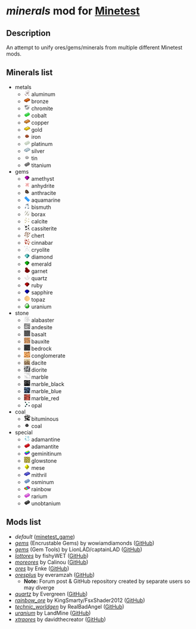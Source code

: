# ***minerals*** mod for [Minetest][]


## **Description**

An attempt to unify ores/gems/minerals from multiple different Minetest mods.


## **Minerals list**

- metals
  - ![](textures/minerals_aluminum_ore.png) aluminum
  - ![](textures/minerals_bronze_ingot.png) bronze
  - ![](textures/minerals_chromite_ore.png) chromite
  - ![](textures/minerals_cobalt_ingot.png) cobalt
  - ![](textures/minerals_copper_ingot.png) copper
  - ![](textures/minerals_gold_ingot.png) gold
  - ![](textures/minerals_iron_raw.png) iron
  - ![](textures/minerals_platinum_ingot.png) platinum
  - ![](textures/minerals_silver_ingot.png) silver
  - ![](textures/minerals_tin_raw.png) tin
  - ![](textures/minerals_titanium_ingot.png) titanium
- gems
  - ![](textures/minerals_amethyst_gem.png) amethyst
  - ![](textures/minerals_anhydrite_ore.png) anhydrite
  - ![](textures/minerals_anthracite_raw.png) anthracite
  - ![](textures/minerals_aquamarine_gem.png) aquamarine
  - ![](textures/minerals_bismuth_ore.png) bismuth
  - ![](textures/minerals_borax_ore.png) borax
  - ![](textures/minerals_calcite_ore.png) calcite
  - ![](textures/minerals_cassiterite_ore.png) cassiterite
  - ![](textures/minerals_chert_ore.png) chert
  - ![](textures/minerals_cinnabar_ore.png) cinnabar
  - ![](textures/minerals_cryolite_ore.png) cryolite
  - ![](textures/minerals_diamond_gem.png) diamond
  - ![](textures/minerals_emerald_gem.png) emerald
  - ![](textures/minerals_garnet_gem.png) garnet
  - ![](textures/minerals_quartz_gem.png) quartz
  - ![](textures/minerals_ruby_gem.png) ruby
  - ![](textures/minerals_sapphire_gem.png) sapphire
  - ![](textures/minerals_topaz_gem.png) topaz
  - ![](textures/minerals_uranium_gem.png) uranium
- stone
  - ![](textures/minerals_alabaster_ore.png) alabaster
  - ![](textures/minerals_andesite_ore.png) andesite
  - ![](textures/minerals_basalt_ore.png) basalt
  - ![](textures/minerals_bauxite_ore.png) bauxite
  - ![](textures/minerals_bedrock_ore.png) bedrock
  - ![](textures/minerals_conglomerate_ore.png) conglomerate
  - ![](textures/minerals_dacite_ore.png) dacite
  - ![](textures/minerals_diorite_ore.png) diorite
  - ![](textures/minerals_marble_block_polished.png) marble
  - ![](textures/minerals_marble_black_ore.png) marble_black
  - ![](textures/minerals_marble_blue_ore.png) marble_blue
  - ![](textures/minerals_marble_red_ore.png) marble_red
  - ![](textures/minerals_opal_ore.png) opal
- coal
  - ![](textures/minerals_bituminous_ore.png) bituminous
  - ![](textures/minerals_coal_raw.png) coal
- special
  - ![](textures/minerals_adamantine_ore.png) adamantine
  - ![](textures/minerals_adamantite_ingot.png) adamantite
  - ![](textures/minerals_geminitinum_ingot.png) geminitinum
  - ![](textures/minerals_glowstone_ore.png) glowstone
  - ![](textures/minerals_mese_gem.png) mese
  - ![](textures/minerals_mithril_ingot.png) mithril
  - ![](textures/minerals_osminum_ingot.png) osminum
  - ![](textures/minerals_rainbow_ingot.png) rainbow
  - ![](textures/minerals_rarium_ingot.png) rarium
  - ![](textures/minerals_unobtanium_ingot.png) unobtanium


## **Mods list**
* *default* ([minetest_game][])
* *[gems][gems_encrustable]* (Encrustable Gems) by wowiamdiamonds ([GitHub][gh.gems_encrustable])
* *[gems][gems_tools]* (Gem Tools) by LionLAD/captainLAD ([GitHub][gh.gems_tools])
* *[lottores][lott]* by fishyWET ([GitHub][gh.lott])
* *[moreores][]* by Calinou ([GitHub][gh.moreores])
* *[ores][]* by Enke ([GitHub][gh.ores])
* *[oresplus][oresplus]* by everamzah ([GitHub][gh.oresplus])
  * **Note:** Forum post & GitHub repository created by separate users so may diverge
* *[quartz][]* by Evergreen ([GitHub][gh.quartz])
* *[rainbow_ore][]* by KingSmarty/FsxShader2012 ([GitHub][gh.rainbow_ore])
* *[technic_worldgen][technic]* by RealBadAngel ([GitHub][gh.technic])
* *[uranium][]* by LandMine ([GitHub][gh.uranium])
* *[xtraores][]* by davidthecreator ([GitHub][gh.xtraores])


[Minetest]: http://www.minetest.net/

[gems_encrustable]: https://forum.minetest.net/viewtopic.php?t=2596
[gems_tools]: https://forum.minetest.net/viewtopic.php?t=4294
[lott]: https://forum.minetest.net/viewtopic.php?t=5578
[minetest_game]: https://github.com/minetest/minetest_game
[moreores]: https://forum.minetest.net/viewtopic.php?t=549
[ores]: http://forum.freeminer.org/threads/ores-mod-wip-0-8-ores.98/
[oresplus]: https://forum.minetest.net/viewtopic.php?t=13120
[quartz]: https://forum.minetest.net/viewtopic.php?t=5682
[rainbow_ore]: https://forum.minetest.net/viewtopic.php?t=13519
[technic]: https://forum.minetest.net/viewtopic.php?t=2538
[uranium]: https://forum.minetest.net/viewtopic.php?t=2234
[xtraores]: https://forum.minetest.net/viewtopic.php?t=12798

[gh.gems_encrustable]: https://github.com/wowiamdiamonds/gems
[gh.gems_tools]: https://github.com/captainLAD/gems
[gh.lott]: https://github.com/minetest-LOTR/Lord-of-the-Test
[gh.moreores]: https://github.com/minetest-mods/moreores
[gh.ores]: https://github.com/Nullsrc/Ores
[gh.oresplus]: https://github.com/taikedz/everamzah-oresplus
[gh.quartz]: https://github.com/minetest-mods/quartz
[gh.rainbow_ore]: https://github.com/FsxShader2012/rainbow_ore
[gh.technic]: https://github.com/minetest-mods/technic
[gh.uranium]: https://github.com/AntumMT/mtmod-uranium
[gh.xtraores]: https://github.com/AntumMT/mtmp-xtraores
